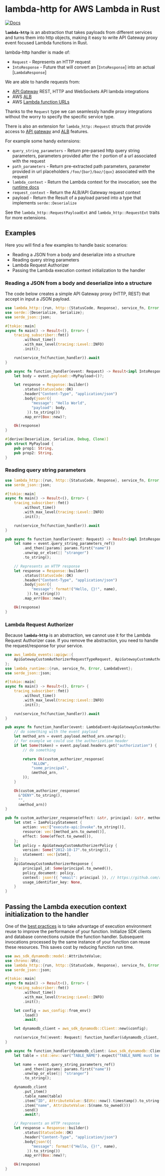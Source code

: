 # lambda-http for AWS Lambda in Rust

[![Docs](https://docs.rs/lambda_http/badge.svg)](https://docs.rs/lambda_http)

**`lambda-http`** is an abstraction that takes payloads from different services and turns them into http objects, making it easy to write API Gateway proxy event focused Lambda functions in Rust.

lambda-http handler is made of:

* `Request` - Represents an HTTP request
* `IntoResponse` - Future that will convert an [`IntoResponse`] into an actual [`LambdaResponse`]

We are able to handle requests from:

* [API Gateway](https://docs.aws.amazon.com/apigateway/latest/developerguide/welcome.html) REST, HTTP and WebSockets API lambda integrations
* AWS [ALB](https://docs.aws.amazon.com/elasticloadbalancing/latest/application/introduction.html)
* AWS [Lambda function URLs](https://docs.aws.amazon.com/lambda/latest/dg/lambda-urls.html)

Thanks to the `Request` type we can seamlessly handle proxy integrations without the worry to specify the specific service type.

There is also an extension for `lambda_http::Request` structs that provide access to [API gateway](https://docs.aws.amazon.com/apigateway/latest/developerguide/set-up-lambda-proxy-integrations.html#api-gateway-simple-proxy-for-lambda-input-format) and [ALB](https://docs.aws.amazon.com/elasticloadbalancing/latest/application/lambda-functions.html) features.

For example some handy extensions:

* `query_string_parameters` - Return pre-parsed http query string parameters, parameters provided after the `?` portion of a url associated with the request
* `path_parameters` - Return pre-extracted path parameters, parameter provided in url placeholders `/foo/{bar}/baz/{qux}` associated with the request
* `lambda_context` - Return the Lambda context for the invocation; see the [runtime docs](https://docs.aws.amazon.com/lambda/latest/dg/runtimes-api.html#runtimes-api-next)
* `request_context` - Return the ALB/API Gateway request context
* payload - Return the Result of a payload parsed into a type that implements `serde::Deserialize`

See the `lambda_http::RequestPayloadExt` and `lambda_http::RequestExt` traits for more extensions.

## Examples

Here you will find a few examples to handle basic scenarios:

* Reading a JSON from a body and deserialize into a structure
* Reading query string parameters
* Lambda Request Authorizer
* Passing the Lambda execution context initialization to the handler

### Reading a JSON from a body and deserialize into a structure

The code below creates a simple API Gateway proxy (HTTP, REST) that accept in input a JSON payload.

```rust
use lambda_http::{run, http::{StatusCode, Response}, service_fn, Error, IntoResponse, Request, RequestPayloadExt};
use serde::{Deserialize, Serialize};
use serde_json::json;

#[tokio::main]
async fn main() -> Result<(), Error> {
    tracing_subscriber::fmt()
        .without_time()
        .with_max_level(tracing::Level::INFO)
        .init();

    run(service_fn(function_handler)).await
}

pub async fn function_handler(event: Request) -> Result<impl IntoResponse, Error> {
    let body = event.payload::<MyPayload>()?;

    let response = Response::builder()
        .status(StatusCode::OK)
        .header("Content-Type", "application/json")
        .body(json!({
            "message": "Hello World",
            "payload": body,
          }).to_string())
        .map_err(Box::new)?;

    Ok(response)
}

#[derive(Deserialize, Serialize, Debug, Clone)]
pub struct MyPayload {
    pub prop1: String,
    pub prop2: String,
}
```

### Reading query string parameters

```rust
use lambda_http::{run, http::{StatusCode, Response}, service_fn, Error, RequestExt, IntoResponse, Request};
use serde_json::json;

#[tokio::main]
async fn main() -> Result<(), Error> {
    tracing_subscriber::fmt()
        .without_time()
        .with_max_level(tracing::Level::INFO)
        .init();

    run(service_fn(function_handler)).await
}

pub async fn function_handler(event: Request) -> Result<impl IntoResponse, Error> {
    let name = event.query_string_parameters_ref()
        .and_then(|params| params.first("name"))
        .unwrap_or_else(|| "stranger")
        .to_string();

    // Represents an HTTP response
    let response = Response::builder()
        .status(StatusCode::OK)
        .header("Content-Type", "application/json")
        .body(json!({
            "message": format!("Hello, {}!", name),
          }).to_string())
        .map_err(Box::new)?;

    Ok(response)
}
```

### Lambda Request Authorizer

Because **`lambda-http`** is an abstraction, we cannot use it for the Lambda Request Authorizer case.
If you remove the abstraction, you need to handle the request/response for your service.

```rust
use aws_lambda_events::apigw::{
    ApiGatewayCustomAuthorizerRequestTypeRequest, ApiGatewayCustomAuthorizerResponse, ApiGatewayCustomAuthorizerPolicy, IamPolicyStatement,
};
use lambda_runtime::{run, service_fn, Error, LambdaEvent};
use serde_json::json;

#[tokio::main]
async fn main() -> Result<(), Error> {
    tracing_subscriber::fmt()
        .without_time()
        .with_max_level(tracing::Level::INFO)
        .init();

    run(service_fn(function_handler)).await
}

pub async fn function_handler(event: LambdaEvent<ApiGatewayCustomAuthorizerRequestTypeRequest>) -> Result<ApiGatewayCustomAuthorizerResponse, Error> {
    // do something with the event payload
    let method_arn = event.payload.method_arn.unwrap();
    // for example we could use the authorization header
    if let Some(token) = event.payload.headers.get("authorization") {
        // do something

        return Ok(custom_authorizer_response(
            "ALLOW",
            "some_principal",
            &method_arn,
        ));
    }

    Ok(custom_authorizer_response(
      &"DENY".to_string(),
      "",
      &method_arn))
}

pub fn custom_authorizer_response(effect: &str, principal: &str, method_arn: &str) -> ApiGatewayCustomAuthorizerResponse {
    let stmt = IamPolicyStatement {
        action: vec!["execute-api:Invoke".to_string()],
        resource: vec![method_arn.to_owned()],
        effect: Some(effect.to_owned()),
    };
    let policy = ApiGatewayCustomAuthorizerPolicy {
        version: Some("2012-10-17".to_string()),
        statement: vec![stmt],
    };
    ApiGatewayCustomAuthorizerResponse {
        principal_id: Some(principal.to_owned()),
        policy_document: policy,
        context: json!({ "email": principal }), // https://github.com/awslabs/aws-lambda-rust-runtime/discussions/548
        usage_identifier_key: None,
    }
}
```

## Passing the Lambda execution context initialization to the handler

One of the [best practices](https://docs.aws.amazon.com/lambda/latest/dg/best-practices.html) is to take advantage of execution environment reuse to improve the performance of your function. Initialize SDK clients and database connections outside the function handler. Subsequent invocations processed by the same instance of your function can reuse these resources. This saves cost by reducing function run time.

```rust
use aws_sdk_dynamodb::model::AttributeValue;
use chrono::Utc;
use lambda_http::{run, http::{StatusCode, Response}, service_fn, Error, RequestExt, IntoResponse, Request};
use serde_json::json;

#[tokio::main]
async fn main() -> Result<(), Error> {
    tracing_subscriber::fmt()
        .without_time()
        .with_max_level(tracing::Level::INFO)
        .init();

    let config = aws_config::from_env()
        .load()
        .await;

    let dynamodb_client = aws_sdk_dynamodb::Client::new(&config);

    run(service_fn(|event: Request| function_handler(&dynamodb_client, event))).await
}

pub async fn function_handler(dynamodb_client: &aws_sdk_dynamodb::Client, event: Request) -> Result<impl IntoResponse, Error> {
    let table = std::env::var("TABLE_NAME").expect("TABLE_NAME must be set");

    let name = event.query_string_parameters_ref()
        .and_then(|params| params.first("name"))
        .unwrap_or_else(|| "stranger")
        .to_string();

    dynamodb_client
        .put_item()
        .table_name(table)
        .item("ID", AttributeValue::S(Utc::now().timestamp().to_string()))
        .item("name", AttributeValue::S(name.to_owned()))
        .send()
        .await?;

    // Represents an HTTP response
    let response = Response::builder()
        .status(StatusCode::OK)
        .header("Content-Type", "application/json")
        .body(json!({
            "message": format!("Hello, {}!", name),
          }).to_string())
        .map_err(Box::new)?;

    Ok(response)
}
```

